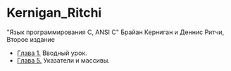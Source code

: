 # Kernigan_Ritchi

"Язык программирования C, ANSI C" Брайан Керниган и Деннис Ритчи, Второе издание

 - [Глава 1.](ch1) Вводный урок.
 - [Глава 5.](ch5) Указатели и массивы.
